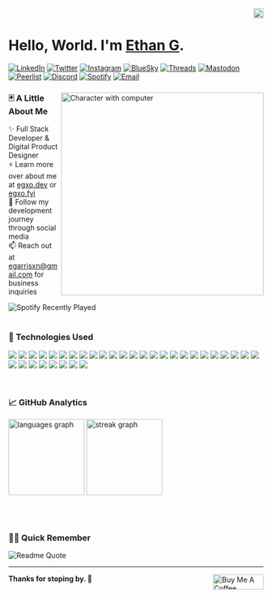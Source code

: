<div>
 <img src="https://komarev.com/ghpvc/?username=egarrisxn&style=flat&color=blue" align="right" height="20" alt="Visit Counter"/>
</div>

<br/>

<div>
 <h1>
  Hello, World. I'm <a href="https://egxo.dev">Ethan G</a>.
 </h1>
</div>
<div>
 <p>
  <a href="https://linkedin.com/in/ethan-gx" target="_blank" rel="noreferrer"><img alt="LinkedIn" src="https://img.shields.io/badge/LinkedIn-3d3d3d?style=plastic&label=in&labelColor=%230072B1"></a>
  <a href="https://x.com/eg__xo"><img alt="Twitter" src="https://img.shields.io/badge/Twitter-3d3d3d?style=plastic&logo=x&logoColor=%23000000"></a>
  <a href="https://instagram.com/eg___xo" target="_blank" rel="noreferrer"><img alt="Instagram" src="https://img.shields.io/badge/Instagram-3d3d3d?style=plastic&logo=instagram&logoColor=%23FF7F7F"></a>
  <a href="https://bsky.app/profile/egxo.bsky.social" target="_blank" rel="noreferrer"><img alt="BlueSky" src="https://img.shields.io/badge/BlueSky-3d3d3d?style=plastic&logo=bluesky&logoColor=%2387CEEB"></a>
  <a href="https:/threads.net/@eg___xo" target="_blank" rel="noreferrer"><img alt="Threads" src="https://img.shields.io/badge/Threads-3d3d3d?style=plastic&logo=threads&logoColor=%23000000"></a>
  <a href='https://mastodon.social/@eg_Xo'><img alt="Mastodon" src="https://img.shields.io/badge/Mastadon-3d3d3d?style=plastic&logo=mastodon&logoColor=%236364FF"></a>
  <a href='https://peerlist.io/eg_xo'><img alt="Peerlist" src="https://img.shields.io/badge/Peerlist-3d3d3d?style=plastic&logo=peerlist&logoColor=%2300AA45"></a>
  <a href="https://discord.com/users/eg___xo" target="_blank" rel="noreferrer"><img alt="Discord" src="https://img.shields.io/badge/Discord-3d3d3d?style=plastic&logo=discord&logoColor=%235865F2"></a>
  <a href="https://open.spotify.com/user/egarrisxn" target="_blank" rel="noreferrer"><img alt="Spotify" src="https://img.shields.io/badge/Spotify-3d3d3d?style=plastic&logo=spotify&logoColor=%231ED760"></a>
  <a href='mailto:egarrisxn@gmail.com'><img alt="Email" src="https://img.shields.io/badge/Email-3d3d3d?style=plastic&logo=gmail&logoColor=%23EA4335"></a>
 </p>
</div>

<div>
 <img align="right" alt="Character with computer" width="400" src="https://github.com/user-attachments/assets/210765c6-c601-413b-9a55-d6d60c11823c" />
 <h3 align="left">
  🃏 A Little About Me
 </h3>
 <p>
  ✨ Full Stack Developer & Digital Product Designer<br/>
  ⚡ Learn more over about me at <a href="https://egxo.dev">egxo.dev</a> or <a href="https://egxo.fyi">egxo.fyi</a><br/>
  👯 Follow my development journey through social media<br/>
  📫 Reach out at <a href='mailto:egarrisxn@gmail.com'>egarrisxn@gmail.com</a> for business inquiries
 </p>
 <img src="https://spotify-recently-played-readme.vercel.app/api?user=egarrisxn&count=1" alt="Spotify Recently Played" />
</div>

<div>
 <br/>
 <h3>
  💾 Technologies Used
 </h3>
 <p>
  <img src="https://img.shields.io/badge/HTML5-3d3d3d?style=plastic&logo=html5" />
  <img src="https://img.shields.io/badge/CSS3-3d3d3d?style=plastic&logo=css3" />
  <img src="https://img.shields.io/badge/JavaScript-3d3d3d?style=plastic&logo=javascript" />
  <img src="https://img.shields.io/badge/TypeScript-3d3d3d?style=plastic&logo=typescript" />
  <img src="https://img.shields.io/badge/Next.js-3d3d3d?style=plastic&logo=nextdotjs" />
  <img src="https://img.shields.io/badge/Express.js-3d3d3d?style=plastic&logo=express" />
  <img src="https://img.shields.io/badge/Angular-3d3d3d?style=plastic&logo=angular" />
  <img src="https://img.shields.io/badge/Alpine.js-3d3d3d?style=plastic&logo=alpinedotjs" />
  <img src="https://img.shields.io/badge/Hono-3d3d3d?style=plastic&logo=hono" />
  <img src="https://img.shields.io/badge/Node.js-3d3d3d?style=plastic&logo=nodedotjs" />
  <img src="https://img.shields.io/badge/Deno-3d3d3d?style=plastic&logo=deno" />
  <img src="https://img.shields.io/badge/React-3d3d3d?style=plastic&logo=react" />
  <img src="https://img.shields.io/badge/jQuery-3d3d3d?style=plastic&logo=jquery" />
  <img src="https://img.shields.io/badge/Astro-3d3d3d?style=plastic&logo=astro" />
  <img src="https://img.shields.io/badge/HTMX-3d3d3d?style=plastic&logo=htmx" />
  <img src="https://img.shields.io/badge/Markdown-3d3d3d?style=plastic&logo=markdown" />
  <img src="https://img.shields.io/badge/MongoDB-3d3d3d?style=plastic&logo=mongodb" />
  <img src="https://img.shields.io/badge/MySQL-3d3d3d?style=plastic&logo=mysql" />
  <img src="https://img.shields.io/badge/PostgreSQL-3d3d3d?style=plastic&logo=postgresql" />
  <img src="https://img.shields.io/badge/GraphQL-3d3d3d?style=plastic&logo=graphql" />
  <img src="https://img.shields.io/badge/ESLint-3d3d3d?style=plastic&logo=eslint" />
  <img src="https://img.shields.io/badge/Prettier-3d3d3d?style=plastic&logo=prettier" />
  <img src="https://img.shields.io/badge/Git-3d3d3d?style=plastic&logo=git" />
  <img src="https://img.shields.io/badge/NPM-3d3d3d?style=plastic&logo=npm" />
  <img src="https://img.shields.io/badge/PNPM-3d3d3d?style=plastic&logo=pnpm" />
  <img src="https://img.shields.io/badge/Tailwind_CSS-3d3d3d?style=plastic&logo=tailwindcss" />
  <img src="https://img.shields.io/badge/Bootstrap-3d3d3d?style=plastic&logo=bootstrap" />
  <img src="https://img.shields.io/badge/Webpack-3d3d3d?style=plastic&logo=webpack" />
  <img src="https://img.shields.io/badge/Vite-3d3d3d?style=plastic&logo=vite" />
  <img src="https://img.shields.io/badge/Vercel-3d3d3d?style=plastic&logo=vercel" />
  <img src="https://img.shields.io/badge/Netlify-3d3d3d?style=plastic&logo=netlify" />
  <img src="https://img.shields.io/badge/Heroku-3d3d3d?style=plastic&logo=heroku" />
  <img src="https://img.shields.io/badge/GitHub_Pages-3d3d3d?style=plastic&logo=githubpages" />
 </p>
</div>

<div>
 <br/>
 <h3>
  📈 GitHub Analytics
 </h3>
 <p>
  <img src="https://github-readme-stats.vercel.app/api/top-langs?username=egarrisxn&locale=en&hide_title=false&layout=compact&card_width=320&langs_count=5&theme=dracula&hide_border=false" height="150" alt="languages graph"/>
  <img src="https://streak-stats.demolab.com?user=egarrisxn&locale=en&mode=daily&theme=dracula&hide_border=false&border_radius=5" height="150" alt="streak graph"/>
 </p>
 <br/>
</div>

<div>
 <br/>
 <h3>
  😶‍🌫️ Quick Remember
 </h3>
 <p>
  <img alt="Readme Quote" src="https://quotes-github-readme.vercel.app/api?type=horizontal&theme=dark&border=true&quote=%E2%80%9CYou%20miss%20100%25%20of%20the%20shots%20you%20don%E2%80%99t%20take.%E2%80%9D%20%E2%80%93%20Wayne%20Gretzky&author=Michael%20Scott" />
 </p>
</div>

<hr/>

<div>
 <a href="https://www.buymeacoffee.com/egarrisxn"><img src="https://cdn.buymeacoffee.com/buttons/v2/default-yellow.png" align="right" height="30" width="100" alt="Buy Me A Coffee" /></a>
 <p>
  <strong>
   Thanks for stoping by. 💙
  </strong>
 </p>
</div>
